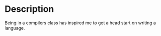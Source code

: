 # Description
Being in a compilers class has inspired me to get a head start on writing a language.
